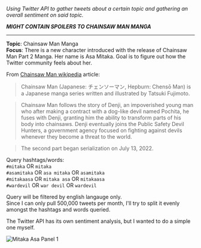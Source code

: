 *Using Twitter API to gather tweets about a certain topic and gathering an overall sentiment on said topic.*

***MIGHT CONTAIN SPOILERS TO CHAINSAW MAN MANGA***

------------
**Topic**: Chainsaw Man Manga \
**Focus**: There is a new character introduced with the release of Chainsaw Man Part 2 Manga. Her name is Asa Mitaka. Goal is to figure out how the Twitter community feels about her.

From [Chainsaw Man wikipedia](https://en.wikipedia.org/wiki/Chainsaw_Man "Chainsaw Man wikipedia") article:
> Chainsaw Man (Japanese: チェンソーマン, Hepburn: Chensō Man) is a Japanese manga series written and illustrated by Tatsuki Fujimoto.

>Chainsaw Man follows the story of Denji, an impoverished young man who after making a contract with a dog-like devil named Pochita, he fuses with Denji, granting him the ability to transform parts of his body into chainsaws. Denji eventually joins the Public Safety Devil Hunters, a government agency focused on fighting against devils whenever they become a threat to the world.

>The second part began serialization on July 13, 2022.

Query hashtags/words: \
`#mitaka` OR `mitaka` \
`#asamitaka` OR `asa mitaka` OR `asamitaka` \
`#mitakaasa` OR `mitaka asa` OR `mitakaasa` \
`#wardevil` OR `war devil` OR `wardevil`

Query will be filtered by english langauge only. \
Since I can only pull 500,000 tweets per month, I'll try to split it evenly amongst the hashtags and words queried. 

The Twitter API has its own sentiment analysis, but I wanted to do a simple one myself. 

![Mitaka Asa Panel 1](https://pbs.twimg.com/media/FXjxAHmXgAIYYFQ?format=jpg&name=small "Mitaka Asa Panel 1")
